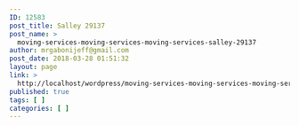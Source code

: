 ```yaml
---
ID: 12583
post_title: Salley 29137
post_name: >
  moving-services-moving-services-moving-services-salley-29137
author: mrgabonijeff@gmail.com
post_date: 2018-03-28 01:51:32
layout: page
link: >
  http://localhost/wordpress/moving-services-moving-services-moving-services-salley-29137/
published: true
tags: [ ]
categories: [ ]
---
```

